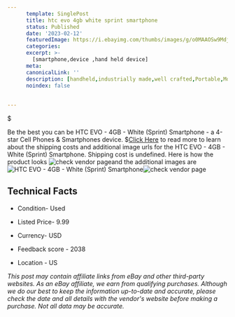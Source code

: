 ```yaml
---
      template: SinglePost
      title: htc evo 4gb white sprint smartphone
      status: Published
      date: '2023-02-12'
      featuredImage: https://i.ebayimg.com/thumbs/images/g/o0MAAOSw9MdjkPyb/s-l225.jpg
      categories: 
      excerpt: >-
        [smartphone,device ,hand held device]
      meta:
      canonicalLink: ''
      description: [handheld,industrially made,well crafted,Portable,Mobile,Compact,Convenient,Lightweight,Maneuverable,Man-portable,Miniature,Carriable,Hand-held,Light,Holdable,Transportable,Mobile device,Pocket-sized,On-the-go,Wireless,Cordless,Compact size,Convenient size, smartphone,device ,hand held device]
      noindex: false
      
        
---
```

$

Be the best you can be HTC EVO - 4GB - White (Sprint) Smartphone - a 4-star Cell Phones & Smartphones device.
$[Click Here](https://www.ebay.com/itm/185689077926?hash=item2b3bee78a6%3Ag%3Ao0MAAOSw9MdjkPyb&mkevt=1&mkcid=1&mkrid=711-53200-19255-0&campid=%253CePNCampaignId%253E&customid=%253CreferenceId%253E&toolid=10049) to read more to learn about the shipping costs and additional image urls for the HTC EVO - 4GB - White (Sprint) Smartphone. Shipping cost is undefined. Here is how the product looks ![check vendor page](https://i.ebayimg.com/thumbs/images/g/o0MAAOSw9MdjkPyb/s-l225.jpg)and the additional images are![HTC EVO - 4GB - White (Sprint) Smartphone](https://i.ebayimg.com/images/g/o0MAAOSw9MdjkPyb/s-l1600.jpg)![check vendor page](https://origin-galleryplus.ebayimg.com/ws/web/185689077926_2_0_1/225x225.jpg,https://origin-galleryplus.ebayimg.com/ws/web/185689077926_3_0_1/225x225.jpg,https://origin-galleryplus.ebayimg.com/ws/web/185689077926_4_0_1/225x225.jpg,https://origin-galleryplus.ebayimg.com/ws/web/185689077926_5_0_1/225x225.jpg,https://origin-galleryplus.ebayimg.com/ws/web/185689077926_6_0_1/225x225.jpg,https://origin-galleryplus.ebayimg.com/ws/web/185689077926_7_0_1/225x225.jpg)



 ## Technical Facts 



     
      

 - Condition- Used 


      

 - Listed Price- 9.99 


      

 - Currency- USD 


      

 - Feedback score - 2038 


      

 - Location - US 


      
      

 *_This post may contain affiliate links from eBay and other third-party websites. As an eBay affiliate, we earn from qualifying purchases. Although we do our best to keep the information up-to-date and accurate, please check the date and all details with the vendor's website before making a purchase. Not all data may be accurate._*






